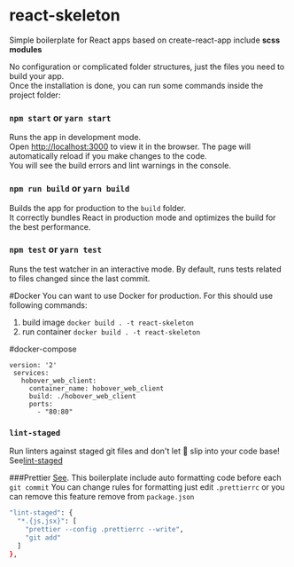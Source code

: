 # react-skeleton
Simple boilerplate for React apps based on create-react-app include **scss modules**

No configuration or complicated folder structures, just the files you need to build your app.<br>
Once the installation is done, you can run some commands inside the project folder:

### `npm start` or `yarn start`
Runs the app in development mode.<br>
Open [http://localhost:3000](http://localhost:3000) to view it in the browser.
The page will automatically reload if you make changes to the code.<br>
You will see the build errors and lint warnings in the console.
### `npm run build` or `yarn build`
Builds the app for production to the `build` folder.<br>
It correctly bundles React in production mode and optimizes the build for the best performance.

### `npm test` or `yarn test`
Runs the test watcher in an interactive mode.
By default, runs tests related to files changed since the last commit.

#Docker
You can want to use Docker for production.
For this should use following commands:
1) build image `docker build . -t react-skeleton`
2) run container `docker build . -t react-skeleton`

#docker-compose
```docker-compose
version: '2'
 services:
   hobover_web_client:
     container_name: hobover_web_client
     build: ./hobover_web_client 
     ports:
       - "80:80"
  ```
  ### `lint-staged`
  Run linters against staged git files and don't let 💩 slip into your code base!
  <br>See[lint-staged](https://github.com/okonet/lint-staged)
  
  ###Prettier
  [See](https://github.com/prettier/prettier).
  This boilerplate include auto formatting code before each `git commit`
  You can change rules for formatting just edit `.prettierrc`
  or you can remove this feature remove from `package.json`  
  ```bash
 "lint-staged": {
    "*.{js,jsx}": [
      "prettier --config .prettierrc --write",
      "git add"
    ]
  },
```

